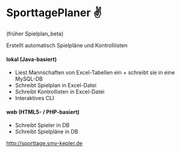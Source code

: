 SporttagePlaner :v:
==============
(früher Spielplan_beta)


Erstellt automatisch Spielpläne und Kontrolliisten

#### lokal (Java-basiert)
* Liest Mannschaften von Excel-Tabellen ein + schreibt sie in eine MySQL-DB
* Schreibt Spielplan in Excel-Datei
* Schreibt Kontrollisten in Excel-Datei
* Interaktives CLI

#### web (HTML5- / PHP-basiert)
* Schreibt Spieler in DB
* Schreibt Spielpläne in DB

http://sporttage.smv-kepler.de

